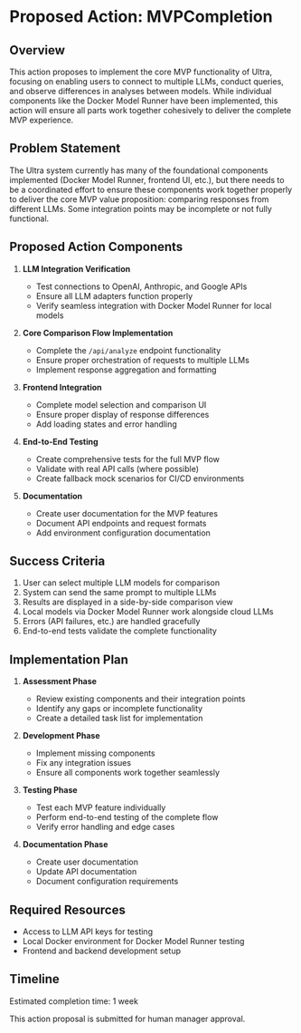 # Proposed Action: MVPCompletion

## Overview

This action proposes to implement the core MVP functionality of Ultra, focusing on enabling users to connect to multiple LLMs, conduct queries, and observe differences in analyses between models. While individual components like the Docker Model Runner have been implemented, this action will ensure all parts work together cohesively to deliver the complete MVP experience.

## Problem Statement

The Ultra system currently has many of the foundational components implemented (Docker Model Runner, frontend UI, etc.), but there needs to be a coordinated effort to ensure these components work together properly to deliver the core MVP value proposition: comparing responses from different LLMs. Some integration points may be incomplete or not fully functional.

## Proposed Action Components

1. **LLM Integration Verification**
   - Test connections to OpenAI, Anthropic, and Google APIs
   - Ensure all LLM adapters function properly
   - Verify seamless integration with Docker Model Runner for local models

2. **Core Comparison Flow Implementation**
   - Complete the `/api/analyze` endpoint functionality
   - Ensure proper orchestration of requests to multiple LLMs
   - Implement response aggregation and formatting

3. **Frontend Integration**
   - Complete model selection and comparison UI
   - Ensure proper display of response differences
   - Add loading states and error handling

4. **End-to-End Testing**
   - Create comprehensive tests for the full MVP flow
   - Validate with real API calls (where possible)
   - Create fallback mock scenarios for CI/CD environments

5. **Documentation**
   - Create user documentation for the MVP features
   - Document API endpoints and request formats
   - Add environment configuration documentation

## Success Criteria

1. User can select multiple LLM models for comparison
2. System can send the same prompt to multiple LLMs
3. Results are displayed in a side-by-side comparison view
4. Local models via Docker Model Runner work alongside cloud LLMs
5. Errors (API failures, etc.) are handled gracefully
6. End-to-end tests validate the complete functionality

## Implementation Plan

1. **Assessment Phase**
   - Review existing components and their integration points
   - Identify any gaps or incomplete functionality
   - Create a detailed task list for implementation

2. **Development Phase**
   - Implement missing components
   - Fix any integration issues
   - Ensure all components work together seamlessly

3. **Testing Phase**
   - Test each MVP feature individually
   - Perform end-to-end testing of the complete flow
   - Verify error handling and edge cases

4. **Documentation Phase**
   - Create user documentation
   - Update API documentation
   - Document configuration requirements

## Required Resources

- Access to LLM API keys for testing
- Local Docker environment for Docker Model Runner testing
- Frontend and backend development setup

## Timeline

Estimated completion time: 1 week

This action proposal is submitted for human manager approval.